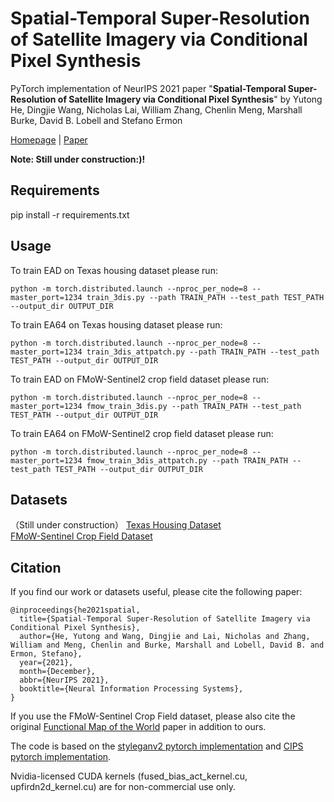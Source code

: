 # Spatial-Temporal Super-Resolution of Satellite Imagery via Conditional Pixel Synthesis
PyTorch implementation of NeurIPS 2021 paper "**Spatial-Temporal Super-Resolution of Satellite Imagery via Conditional Pixel Synthesis**" by Yutong He, Dingjie Wang, Nicholas Lai, William Zhang, Chenlin Meng, Marshall Burke, David B. Lobell and Stefano Ermon

[Homepage](https://satellite-pixel-synthesis.github.io/) | [Paper](https://arxiv.org/abs/2106.11485) 

**Note: Still under construction:)!**

## Requirements

pip install -r requirements.txt

## Usage

To train EAD on Texas housing dataset please run:
```
python -m torch.distributed.launch --nproc_per_node=8 --master_port=1234 train_3dis.py --path TRAIN_PATH --test_path TEST_PATH --output_dir OUTPUT_DIR
```
To train EA64 on Texas housing dataset please run:
```
python -m torch.distributed.launch --nproc_per_node=8 --master_port=1234 train_3dis_attpatch.py --path TRAIN_PATH --test_path TEST_PATH --output_dir OUTPUT_DIR
```
To train EAD on FMoW-Sentinel2 crop field dataset please run:
```
python -m torch.distributed.launch --nproc_per_node=8 --master_port=1234 fmow_train_3dis.py --path TRAIN_PATH --test_path TEST_PATH --output_dir OUTPUT_DIR
```
To train EA64 on FMoW-Sentinel2 crop field dataset please run:
```
python -m torch.distributed.launch --nproc_per_node=8 --master_port=1234 fmow_train_3dis_attpatch.py --path TRAIN_PATH --test_path TEST_PATH --output_dir OUTPUT_DIR
```

## Datasets

（Still under construction）
[Texas Housing Dataset](https://drive.google.com/drive/folders/1rFjxWxpH_4SCa30y58e3OJnH0uIyiMuD?usp=sharing)   
[FMoW-Sentinel Crop Field Dataset](https://drive.google.com/drive/folders/1DLDU4vVU37xZNy-a10yum8oZhVKBoQLk?usp=sharing)

## Citation

If you find our work or datasets useful, please cite the following paper:
```
@inproceedings{he2021spatial,
  title={Spatial-Temporal Super-Resolution of Satellite Imagery via Conditional Pixel Synthesis},
  author={He, Yutong and Wang, Dingjie and Lai, Nicholas and Zhang, William and Meng, Chenlin and Burke, Marshall and Lobell, David B. and Ermon, Stefano},
  year={2021},
  month={December},
  abbr={NeurIPS 2021},
  booktitle={Neural Information Processing Systems},
}

```

If you use the FMoW-Sentinel Crop Field dataset, please also cite the original [Functional Map of the World](https://arxiv.org/abs/1711.07846) paper in addition to ours.

The code is based on the [styleganv2 pytorch implementation](https://github.com/rosinality/stylegan2-pytorch) and [CIPS pytorch implementation](https://github.com/saic-mdal/CIPS).

Nvidia-licensed CUDA kernels (fused_bias_act_kernel.cu, upfirdn2d_kernel.cu) are for non-commercial use only.


